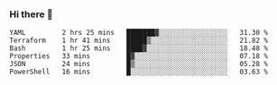 ### Hi there 👋


<!--START_SECTION:waka-->

```text
YAML         2 hrs 25 mins   ███████▓░░░░░░░░░░░░░░░░░   31.30 %
Terraform    1 hr 41 mins    █████▒░░░░░░░░░░░░░░░░░░░   21.82 %
Bash         1 hr 25 mins    ████▓░░░░░░░░░░░░░░░░░░░░   18.48 %
Properties   33 mins         █▓░░░░░░░░░░░░░░░░░░░░░░░   07.18 %
JSON         24 mins         █▒░░░░░░░░░░░░░░░░░░░░░░░   05.28 %
PowerShell   16 mins         █░░░░░░░░░░░░░░░░░░░░░░░░   03.63 %
```

<!--END_SECTION:waka-->

<!--
**ssrahul96/ssrahul96** is a ✨ _special_ ✨ repository because its `README.md` (this file) appears on your GitHub profile.

Here are some ideas to get you started:

- 🔭 I’m currently working on ...
- 🌱 I’m currently learning ...
- 👯 I’m looking to collaborate on ...
- 🤔 I’m looking for help with ...
- 💬 Ask me about ...
- 📫 How to reach me: ...
- 😄 Pronouns: ...
- ⚡ Fun fact: ...
-->
